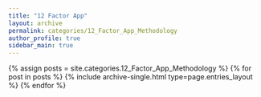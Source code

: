 ```yaml
---
title: "12 Factor App"
layout: archive
permalink: categories/12_Factor_App_Methodology
author_profile: true
sidebar_main: true
---
```


<!--assign posts에만 변수 변경 -->

{% assign posts = site.categories.12_Factor_App_Methodology %}
{% for post in posts %} {% include archive-single.html type=page.entries_layout %} {% endfor %}
